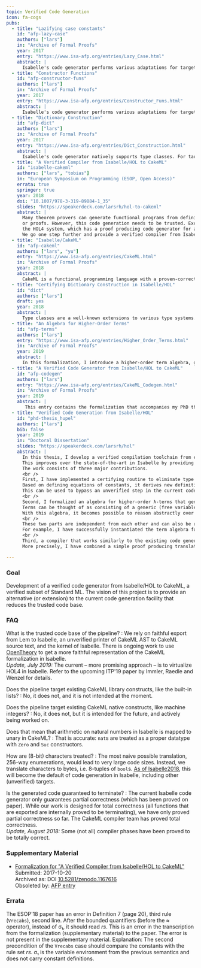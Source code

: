 ```yaml
---
topic: Verified Code Generation
icon: fa-cogs
pubs:
  - title: "Lazifying case constants"
    id: "afp-lazy-case"
    authors: ["lars"]
    in: "Archive of Formal Proofs"
    year: 2017
    entry: "https://www.isa-afp.org/entries/Lazy_Case.html"
    abstract: |
      Isabelle's code generator performs various adaptations for target languages. Among others, case statements are printed as match expressions. Internally, this is a sophisticated procedure, because in HOL, case statements are represented as nested calls to the case combinators as generated by the datatype package. Furthermore, the procedure relies on laziness of match expressions in the target language, i.e., that branches guarded by patterns that fail to match are not evaluated. Similarly, if-then-else is printed to the corresponding construct in the target language. This entry provides tooling to replace these special cases in the code generator by ignoring these target language features, instead printing case expressions and if-then-else as functions.
  - title: "Constructor Functions"
    id: "afp-constructor-funs"
    authors: ["lars"]
    in: "Archive of Formal Proofs"
    year: 2017
    entry: "https://www.isa-afp.org/entries/Constructor_Funs.html"
    abstract: |
      Isabelle's code generator performs various adaptations for target languages. Among others, constructor applications have to be fully saturated. That means that for constructor calls occuring as arguments to higher-order functions, synthetic lambdas have to be inserted. This entry provides tooling to avoid this construction altogether by introducing constructor functions.
  - title: "Dictionary Construction"
    id: "afp-dict"
    authors: ["lars"]
    in: "Archive of Formal Proofs"
    year: 2017
    entry: "https://www.isa-afp.org/entries/Dict_Construction.html"
    abstract: |
      Isabelle's code generator natively supports type classes. For targets that do not have language support for classes and instances, it performs the well-known dictionary translation, as described by Haftmann and Nipkow. This translation happens outside the logic, i.e., there is no guarantee that it is correct, besides the pen-and-paper proof. This work implements a certified dictionary translation that produces new class-free constants and derives equality theorems.
  - title: "A Verified Compiler from Isabelle/HOL to CakeML"
    id: "isabelle-cakeml"
    authors: ["lars", "tobias"]
    in: "European Symposium on Programming (ESOP, Open Access)"
    errata: true
    springer: true
    year: 2018
    doi: "10.1007/978-3-319-89884-1_35"
    slides: "https://speakerdeck.com/larsrh/hol-to-cakeml"
    abstract: |
      Many theorem provers can generate functional programs from definitions
      or proofs. However, this code generation needs to be trusted. Except for
      the HOL4 system, which has a proof producing code generator for a subset of ML.
      We go one step further and provide a verified compiler from Isabelle/HOL to CakeML. More precisely we combine a simple proof producing translation of recursion equations in Isabelle/HOL into a deeply embedded term language with a fully verified compilation chain to the target language CakeML.
  - title: "Isabelle/CakeML"
    id: "afp-cakeml"
    authors: ["lars", "yu"]
    entry: "https://www.isa-afp.org/entries/CakeML.html"
    in: "Archive of Formal Proofs"
    year: 2018
    abstract: |
      CakeML is a functional programming language with a proven-correct compiler and runtime system. This entry contains an unofficial version of the CakeML semantics that has been exported from the Lem specifications to Isabelle. Additionally, there are some hand-written theory files that adapt the exported code to Isabelle and port proofs from the HOL4 formalization, e.g. termination and equivalence proofs.
  - title: "Certifying Dictionary Construction in Isabelle/HOL"
    id: "dict"
    authors: ["lars"]
    draft: yes
    year: 2018
    abstract: |
      Type classes are a well-known extensions to various type systems. Classes usually participate in type inference; that is, the type checker will automatically deduce class constraints and select appropriate instances. Compilers for such languages face the challenge that concrete instances are generally not directly mentioned in the source text. In the runtime, type class operations need to be packaged into dictionaries that are passed around as pointers. This article presents the most common approach for compilation of type classes – the dictionary construction – carried out in a trustworthy fashion in Isabelle/HOL, a proof assistant.
  - title: "An Algebra for Higher-Order Terms"
    id: "afp-terms"
    authors: ["lars"]
    entry: "https://www.isa-afp.org/entries/Higher_Order_Terms.html"
    in: "Archive of Formal Proofs"
    year: 2019
    abstract: |
      In this formalization, I introduce a higher-order term algebra, generalizing the notions of free variables, matching, and substitution. The need arose from the work on a verified compiler from Isabelle to CakeML. Terms can be thought of as consisting of a generic (free variables, constants, application) and a specific part. As example applications, this entry provides instantiations for de-Bruijn terms, terms with named variables, and Blanchette’s λ-free higher-order terms. Furthermore, I implement translation functions between de-Bruijn terms and named terms and prove their correctness.
  - title: "A Verified Code Generator from Isabelle/HOL to CakeML"
    id: "afp-codegen"
    authors: ["lars"]
    entry: "https://www.isa-afp.org/entries/CakeML_Codegen.html"
    in: "Archive of Formal Proofs"
    year: 2019
    abstract: |
       This entry contains the formalization that accompanies my PhD thesis. I develop a verified compilation toolchain from executable specifications in Isabelle/HOL to CakeML abstract syntax trees. This improves over the state-of-the-art in Isabelle by providing a trustworthy procedure for code generation.
  - title: "Verified Code Generation from Isabelle/HOL"
    id: "phd-thesis_hupel"
    authors: ["lars"]
    bib: false
    year: 2019
    in: "Doctoral Dissertation"
    slides: "https://speakerdeck.com/larsrh/hol"
    abstract: |
      In this thesis, I develop a verified compilation toolchain from executable specifications in Isabelle/HOL to CakeML abstract syntax trees.
      This improves over the state-of-the-art in Isabelle by providing a trustworthy procedure for code generation.
      The work consists of three major contributions.
      <br />
      First, I have implemented a certifying routine to eliminate type classes and instances in Isabelle specifications.
      Based on defining equations of constants, it derives new definitions that do not use type classes.
      This can be used to bypass an unverified step in the current code generator.
      <br />
      Second, I formalized an algebra for higher-order λ-terms that generalizes the notions of free variables, matching, and substitution.
      Terms can be thought of as consisting of a generic (free variables, constants, application) and a specific part (abstraction, bound variables).
      With this algebra, it becomes possible to reason abstractly over a variety of different types.
      <br />
      These two parts are independent from each other and can also be used for other purposes.
      For example, I have successfully instantiated the term algebra for other term types in the Isabelle universe.
      <br />
      Third, a compiler that works similarly to the existing code generator, but produces a CakeML abstract syntax tree together with a correctness theorem.
      More precisely, I have combined a simple proof producing translation of recursion equations in Isabelle into a deeply embedded term language with a fully verified compilation chain to the target language CakeML.

---
```


### Goal

Development of a verified code generator from Isabelle/HOL to CakeML, a verified subset of Standard ML.
The vision of this project is to provide an alternative (or extension) to the current code generation facility that reduces the trusted code base.

### FAQ

What is the trusted code base of the pipeline?
: We rely on faithful export from Lem to Isabelle, an unverified printer of CakeML AST to CakeML source text, and the kernel of Isabelle.
There is ongoing work to use [OpenTheory](http://www.gilith.com/software/opentheory/) to get a more faithful representation of the CakeML formalization in Isabelle.<br>
_Update, July 2019:_ The current – more promising approach – is to virtualize HOL4 in Isabelle.
Refer to the upcoming ITP'19 paper by Immler, Raedle and Wenzel for details.

Does the pipeline target existing CakeML library constructs, like the built-in lists?
: No, it does not, and it is not intended at the moment.

Does the pipeline target existing CakeML native constructs, like machine integers?
: No, it does not, but it is intended for the future, and actively being worked on.

Does that mean that arithmetic on natural numbers in Isabelle is mapped to unary in CakeML?
: That is accurate: `nat`s are treated as a proper datatype with `Zero` and `Suc` constructors.

How are (8-bit) characters treated?
: The most naive possible translation, 256-way enumerations, would lead to very large code sizes. Instead, we translate characters to bytes, i.e. 8-tuples of `bool`s.
[As of Isabelle2018](http://isabelle.in.tum.de/repos/isabelle/rev/1f9f973eed2a), this will become the default of code generation in Isabelle, including other (unverified) targets.

Is the generated code guaranteed to terminate?
: The current Isabelle code generator only guarantees partial correctness (which has been proved on paper).
While our work is designed for total correctness (all functions that are exported are internally proved to be terminating), we have only proved partial correctness so far.
The CakeML compiler team has proved total correctness.<br>
_Update, August 2018:_ Some (not all) compiler phases have been proved to be totally correct.

### Supplementary Material

* [Formalization for "A Verified Compiler from Isabelle/HOL to CakeML"](/pub/isabelle-cakeml-supplements.zip)<br>
  Submitted: 2017-10-20<br>
  Archived as: DOI [10.5281/zenodo.1167616](http://doi.org/10.5281/zenodo.1167616)<br>
  Obsoleted by: <a href="https://www.isa-afp.org/entries/CakeML_Codegen.html">AFP entry</a>

### Errata

The ESOP'18 paper has an error in Definition 7 (page 20), third rule (`Vrecabs`), second line.
After the bounded quantifiers (before the ≈ operator), instead of σ₁, it should read _rs_.
This is an error in the transcription from the formalization (supplementary material) to the paper.
The error is not present in the supplementary material.
Explanation:
The second precondition of the `Vrecabs` case should compare the constants with the rule set _rs_.
σ₁ is the variable environment from the previous semantics and does not carry constant definitions.
